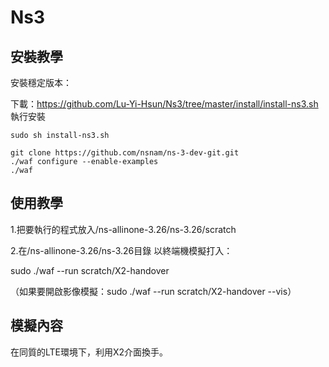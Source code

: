 # Ns3
## 安裝教學
安裝穩定版本：

下載：https://github.com/Lu-Yi-Hsun/Ns3/tree/master/install/install-ns3.sh
執行安裝
```
sudo sh install-ns3.sh
```


```
git clone https://github.com/nsnam/ns-3-dev-git.git
./waf configure --enable-examples
./waf

```

## 使用教學
1.把要執行的程式放入/ns-allinone-3.26/ns-3.26/scratch

2.在/ns-allinone-3.26/ns-3.26目錄 以終端機模擬打入：


sudo ./waf --run scratch/X2-handover 

（如果要開啟影像模擬：sudo ./waf --run scratch/X2-handover --vis）



## 模擬內容
在同質的LTE環境下，利用X2介面換手。

